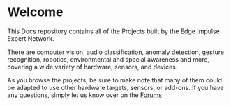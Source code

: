 # Welcome

This Docs repository contains all of the Projects built by the Edge Impulse Expert Network.

There are computer vision, audio classification, anomaly detection, gesture recognition, robotics, environmental and spacial awareness and more, covering a wide variety of hardware, sensors, and devices.

As you browse the projects, be sure to make note that many of them could be adapted to use other hardware targets, sensors, or add-ons.  If you have any questions, simply let us know over on the [Forums](https://forum.edgeimpulse.com/)


